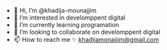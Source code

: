 - 👋 Hi, I’m @khadija-mounajjim
- 👀 I’m interested in develomppent digital
- 🌱 I’m currently learning programation 
- 💞️ I’m looking to collaborate on develomppent digital  
- 📫 How to reach me ✨ khadijamonajjim@gmail.com

<!---
khadija-src/khadija-src is a ✨ special ✨ repository because its `README.md` (this file) appears on your GitHub profile.
You can click the Preview link to take a look at your changes.
--->
